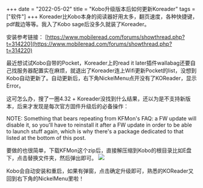 +++ 
date = "2022-05-02"
title = "Kobo升级版本后如何更新Koreader"
tags = ["软件"]
+++
Koreader比Kobo本身的阅读器好用太多，翻页速度，各种快捷键，pdf裁边等等。我入了Kobo sage后没多久就装了Koreader。

安装参考链接： [https://www.mobileread.com/forums/showthread.php?t=314220](https://www.mobileread.com/forums/showthread.php?t=314220)

最近想试试Kobo自带的Pocket，Koreader上的read it later插件wallabag还要自己找服务器配置实在麻烦，就退出了Koreader连上Wifi更新Pocket的list，没想到Kobo自动更新了。自动更新后，右下角NickelMenu点开没有了KOReader，显示Error。

这可怎么办，搜了一圈4.32 + Koreader没找到什么结果，还以为是不支持新版本，后来才发现是每次官方固件升级后的必备操作：

NOTE: Something that bears repeating from KFMon's FAQ: a FW update will disable it, so you'll have to reinstall it after a FW update in order to be able to launch stuff again, which is why there's a package dedicated to that listed at the bottom of this post.

要做的也很简单，下载KFMon这个zip后，直接解压缩到Kobo的根目录比如E盘下，点击替换文件夹，然后弹出即可。
![](https://i.imgur.com/7JfsR6Q.png)

Kobo会自动安装和重启，如果有弹窗，点击确定升级即可，熟悉的KOReader又回到右下角的NickelMenu里啦！